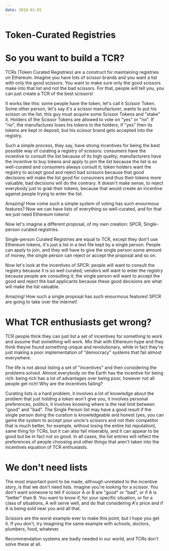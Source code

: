 ```yaml
---
date: 2018-01-01
---
```


# Token-Curated Registries

So you want to build a TCR?
===========================

TCRs (Token Curated Registries) are a construct for maintaining registries on Ethereum. Imagine you have lots of scissor brands and you want a list with only the good scissors. You want to make sure only the good scissors make into that list and not the bad scissors. For that, people will tell you, you can just create a TCR of the best scissors!

It works like this: some people have the token, let's call it Scissor Token. Some other person, let's say it's a scissor manufacturer, wants to put his scissor on the list, this guy must acquire some Scissor Tokens and "stake" it. Holders of the Scissor Tokens are allowed to vote on "yes" or "no". If "no", the manufactures loses his tokens to the holders, if "yes" then its tokens are kept in deposit, but his scissor brand gets accepted into the registry.

Such a simple process, they say, have strong incentives for being the best possible way of curating a registry of scissors: consumers have the incentive to consult the list because of its high quality; manufacturers have the incentive to buy tokens and apply to join the list because the list is so well-curated and consumers always consult it; token holders want the registry to accept good and reject bad scissors because that good decisions will make the list good for consumers and thus their tokens more valuable, bad decisions will do the contrary. It doesn't make sense, to reject everybody just to grab their tokens, because that would create an incentive against people trying to enter the list.

Amazing! How come such a simple system of voting has such enourmous features? Now we can have lists of everything so well-curated, and for that we just need Ethereum tokens!

Now let's imagine a different proposal, of my own creation: SPCR, Single-person curated registries.

Single-person Curated Registries are equal to TCR, except they don't use Ethereum tokens, it's just a list in a text file kept by a single person. People can apply to join, and they will have to give the single person some amount of money, the single person can reject or accept the proposal and so on.

Now let's look at the incentives of SPCR: people will want to consult the registry because it is so well curated; vendors will want to enter the registry because people are consulting it; the single person will want to accept the good and reject the bad applicants because these good decisions are what will make the list valuable.

Amazing! How such a single proposal has such enourmous features! SPCR are going to take over the internet!


What TCR enthusiasts get wrong?
===============================

TCR people think they can just list a set of incentives for something to work and assume that something will work. Mix that with Ethereum hype and they think theyve found something unique and revolutionary, while in fact they're just making a poor implementation of "democracy" systems that fail almost everywhere.

The life is not about listing a set of "incentives" and then considering the problems solved. Almost everybody on the Earth has the incentive for being rich: being rich has a lot of advantages over being poor, however not all people get rich! Why are the incentives failing?

Curating lists is a hard problem, it involves a lot of knowledge about the problem that just holding a token won't give you, it involves personal preferences, politics, it involves knowing where is the real limit between "good" and "bad". The Single Person list may have a good result if the single person doing the curation is knowledgeable and honest (yes, you can game the system to accept your uncle's scissors and not their competitor that is much better, for example, without losing the entire list reputation), same thing for TCRs, but it can also fail miserably, and it can appear to be good but be in fact not so good. In all cases, the list entries will reflect the preferences of people choosing and other things that aren't taken into the incentives equation of TCR enthusiasts.


We don't need lists
===================

The most important point to be made, although unrelated to the incentive story, is that we don't need lists. Imagine you're looking for a scissor. You don't want someone to tell if scissor A or B are "good" or "bad", or if A is "better" than B. You want to know if, for your specific situation, or for a class of situations, A will serve well, and do that considering A's price and if A is being sold near you and all that.

Scissors are the worst example ever to make this point, but I hope you get it. If you don't, try imagining the same example with schools, doctors, plumbers, food, whatever.

Recommendation systems are badly needed in our world, and TCRs don't solve these at all.
